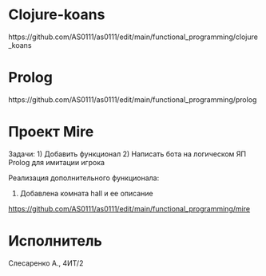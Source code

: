 <h1>Clojure-koans</h1>
https://github.com/AS0111/as0111/edit/main/functional_programming/clojure_koans
<h1>Prolog</h1>
https://github.com/AS0111/as0111/edit/main/functional_programming/prolog
<h1>Проект Mire</h1>
Задачи:
1) Добавить функционал
2) Написать бота на логическом ЯП Prolog для имитации игрока

Реализация дополнительного функционала:
1) Добавлена комната hall и ее описание
   


https://github.com/AS0111/as0111/edit/main/functional_programming/mire

<h1>Исполнитель</h1>
Слесаренко А., 4ИТ/2
